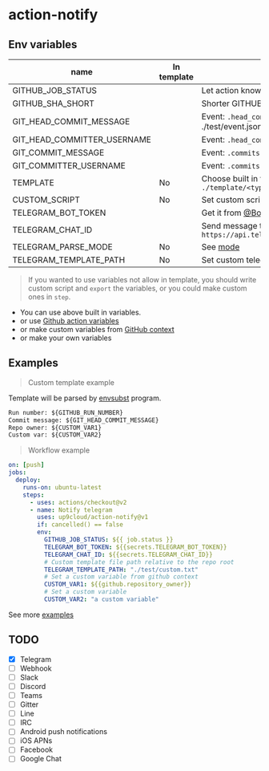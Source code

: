 # action-notify

## Env variables

| name                        | In template | description                                                                            |
| --------------------------- | ----------- | -------------------------------------------------------------------------------------- |
| GITHUB_JOB_STATUS           |             | Let action knows job status.                                                           |
| GITHUB_SHA_SHORT            |             | Shorter GITHUB_SHA (`cut -c1-8`).                                                      |
| GIT_HEAD_COMMIT_MESSAGE     |             | Event: `.head_commit.message` (See ./test/event.json)                                  |
| GIT_HEAD_COMMITTER_USERNAME |             | Event: `.head_commit.committer.username`.                                              |
| GIT_COMMIT_MESSAGE          |             | Event: `.commits[0].message`                                                           |
| GIT_COMMITTER_USERNAME      |             | Event: `.commits[0].committer.username`                                                |
| TEMPLATE                    | No          | Choose built in template, see `./template/<type>/${TEMPLATE}.txt`                      |
| CUSTOM_SCRIPT               | No          | Set custom script, not run default behavior.                                           |
| TELEGRAM_BOT_TOKEN          |             | Get it from [@BotFather](https://telegram.me/BotFather)                                |
| TELEGRAM_CHAT_ID            |             | Send message to bot, then get it from `https://api.telegram.org/bot<token>/getUpdates` |
| TELEGRAM_PARSE_MODE         | No          | See [mode](https://core.telegram.org/bots/api#formatting-options)                      |
| TELEGRAM_TEMPLATE_PATH      | No          | Set custom telegram template file path                                                 |

> If you wanted to use variables not allow in template, you should write custom script and `export` the variables, or you could make custom ones in `step`.

- You can use above built in variables.
- or use [Github action variables](https://docs.github.com/en/actions/configuring-and-managing-workflows/using-environment-variables#default-environment-variables)
- or make custom variables from [GitHub context](https://docs.github.com/en/actions/reference/context-and-expression-syntax-for-github-actions#contexts)
- or make your own variables

## Examples

> Custom template example

Template will be parsed by [envsubst](https://www.gnu.org/software/gettext/manual/html_node/envsubst-Invocation.html) program.

```txt
Run number: ${GITHUB_RUN_NUMBER}
Commit message: ${GIT_HEAD_COMMIT_MESSAGE}
Repo owner: ${CUSTOM_VAR1}
Custom var: ${CUSTOM_VAR2}
```

> Workflow example

```yml
on: [push]
jobs:
  deploy:
    runs-on: ubuntu-latest
    steps:
      - uses: actions/checkout@v2
      - name: Notify telegram
        uses: up9cloud/action-notify@v1
        if: cancelled() == false
        env:
          GITHUB_JOB_STATUS: ${{ job.status }}
          TELEGRAM_BOT_TOKEN: ${{secrets.TELEGRAM_BOT_TOKEN}}
          TELEGRAM_CHAT_ID: ${{secrets.TELEGRAM_CHAT_ID}}
          # Custom template file path relative to the repo root
          TELEGRAM_TEMPLATE_PATH: "./test/custom.txt"
          # Set a custom variable from github context
          CUSTOM_VAR1: ${{github.repository_owner}}
          # Set a custom variable
          CUSTOM_VAR2: "a custom variable"
```

See more [examples](https://github.com/up9cloud/action-notify/blob/master/.github/workflows/main.yml)

## TODO

- [x] Telegram
- [ ] Webhook
- [ ] Slack
- [ ] Discord
- [ ] Teams
- [ ] Gitter
- [ ] Line
- [ ] IRC
- [ ] Android push notifications
- [ ] iOS APNs
- [ ] Facebook
- [ ] Google Chat
